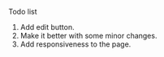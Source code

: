Todo list
1) Add edit button.
2) Make it better with some minor changes.
3) Add responsiveness to the page.
